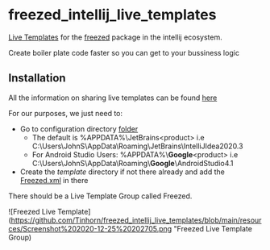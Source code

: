 # freezed_intellij_live_templates
[Live Templates](https://www.jetbrains.com/help/idea/using-live-templates.html) for the [freezed](https://pub.dev/packages/freezed) package in the intellij ecosystem.

Create boiler plate code faster so you can get to your bussiness logic
## Installation
All the information on sharing live templates can be found [here](https://www.jetbrains.com/help/idea/sharing-live-templates.html)

For our purposes, we just need to:
- Go to configuration directory [folder](https://www.jetbrains.com/help/idea/tuning-the-ide.html#default-dirs)
  - The default is %APPDATA%\JetBrains\<product><version> i.e     C:\Users\JohnS\AppData\Roaming\JetBrains\IntelliJIdea2020.3
  - For Android Studio Users: %APPDATA%\\__Google__\<product><version> i.e C:\Users\JohnS\AppData\Roaming\\__Google__\AndroidStudio4.1
- Create the _template_ directory if not there already and add the [Freezed.xml](Freezed.xml) in there 

There should be a Live Template Group called Freezed.

![Freezed Live Template](https://github.com/Tinhorn/freezed_intellij_live_templates/blob/main/resources/Screenshot%202020-12-25%20202705.png "Freezed Live Template Group)